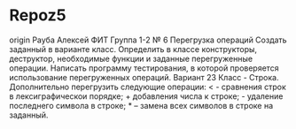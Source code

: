 # Repoz5
origin
Рауба Алексей
ФИТ
Группа 1-2
№ 6 Перегрузка операций
Создать заданный в варианте класс. Определить в классе конструкторы, деструктор, необходимые функции и заданные перегруженные операции. Написать программу тестирования, в которой проверяется использование перегруженных операций.
Вариант 23
Класс - Строка. Дополнительно перегрузить следующие операции: < - сравнения строк в лексиграфическои порядке; + добавления числа к строке; - удаление последнего символа в строке; * – замена всех символов в строке на заданный.
